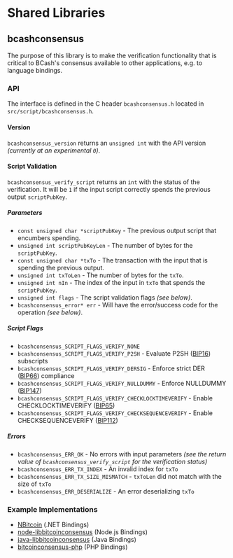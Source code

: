 Shared Libraries
================

## bcashconsensus

The purpose of this library is to make the verification functionality that is critical to BCash's consensus available to other applications, e.g. to language bindings.

### API

The interface is defined in the C header `bcashconsensus.h` located in  `src/script/bcashconsensus.h`.

#### Version

`bcashconsensus_version` returns an `unsigned int` with the API version *(currently at an experimental `0`)*.

#### Script Validation

`bcashconsensus_verify_script` returns an `int` with the status of the verification. It will be `1` if the input script correctly spends the previous output `scriptPubKey`.

##### Parameters
- `const unsigned char *scriptPubKey` - The previous output script that encumbers spending.
- `unsigned int scriptPubKeyLen` - The number of bytes for the `scriptPubKey`.
- `const unsigned char *txTo` - The transaction with the input that is spending the previous output.
- `unsigned int txToLen` - The number of bytes for the `txTo`.
- `unsigned int nIn` - The index of the input in `txTo` that spends the `scriptPubKey`.
- `unsigned int flags` - The script validation flags *(see below)*.
- `bcashconsensus_error* err` - Will have the error/success code for the operation *(see below)*.

##### Script Flags
- `bcashconsensus_SCRIPT_FLAGS_VERIFY_NONE`
- `bcashconsensus_SCRIPT_FLAGS_VERIFY_P2SH` - Evaluate P2SH ([BIP16](https://github.com/bitcoin/bips/blob/master/bip-0016.mediawiki)) subscripts
- `bcashconsensus_SCRIPT_FLAGS_VERIFY_DERSIG` - Enforce strict DER ([BIP66](https://github.com/bitcoin/bips/blob/master/bip-0066.mediawiki)) compliance
- `bcashconsensus_SCRIPT_FLAGS_VERIFY_NULLDUMMY` - Enforce NULLDUMMY ([BIP147](https://github.com/bitcoin/bips/blob/master/bip-0147.mediawiki))
- `bcashconsensus_SCRIPT_FLAGS_VERIFY_CHECKLOCKTIMEVERIFY` - Enable CHECKLOCKTIMEVERIFY ([BIP65](https://github.com/bitcoin/bips/blob/master/bip-0065.mediawiki))
- `bcashconsensus_SCRIPT_FLAGS_VERIFY_CHECKSEQUENCEVERIFY` - Enable CHECKSEQUENCEVERIFY ([BIP112](https://github.com/bitcoin/bips/blob/master/bip-0112.mediawiki))

##### Errors
- `bcashconsensus_ERR_OK` - No errors with input parameters *(see the return value of `bcashconsensus_verify_script` for the verification status)*
- `bcashconsensus_ERR_TX_INDEX` - An invalid index for `txTo`
- `bcashconsensus_ERR_TX_SIZE_MISMATCH` - `txToLen` did not match with the size of `txTo`
- `bcashconsensus_ERR_DESERIALIZE` - An error deserializing `txTo`

### Example Implementations
- [NBitcoin](https://github.com/NicolasDorier/NBitcoin/blob/master/NBitcoin/Script.cs#L814) (.NET Bindings)
- [node-libbitcoinconsensus](https://github.com/bitpay/node-libbitcoinconsensus) (Node.js Bindings)
- [java-libbitcoinconsensus](https://github.com/dexX7/java-libbitcoinconsensus) (Java Bindings)
- [bitcoinconsensus-php](https://github.com/Bit-Wasp/bitcoinconsensus-php) (PHP Bindings)
